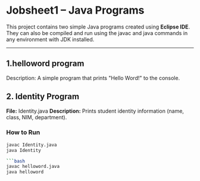 # Jobsheet1 – Java Programs

This project contains two simple Java programs created using **Eclipse IDE**.  
They can also be compiled and run using the javac and java commands in any environment with JDK installed.

---
## 1.helloword program
Description: A simple program that prints "Hello Word!" to the console.
## 2. Identity Program
**File:** Identity.java 
**Description:** Prints student identity information (name, class, NIM, department).
### How to Run
```bash
javac Identity.java
java Identity

```bash
javac helloword.java
java helloword
